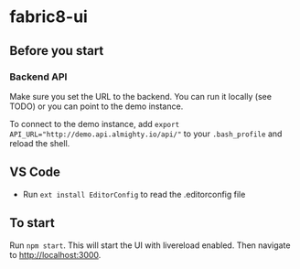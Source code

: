 # fabric8-ui

## Before you start

### Backend API

Make sure you set the URL to the backend. You can run it locally (see TODO) or you can point to the demo instance. 

To connect to the demo instance, add `export API_URL="http://demo.api.almighty.io/api/"` to your `.bash_profile` and reload the shell.

## VS Code

* Run `ext install EditorConfig` to read the .editorconfig file

## To start

Run `npm start`. This will start the UI with livereload enabled. Then navigate to <http://localhost:3000>.

